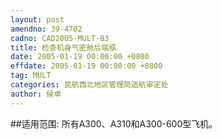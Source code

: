 ```yaml
---
layout: post
amendno: 39-4702
cadno: CAD2005-MULT-03
title: 检查机身气密舱后端框
date: 2005-01-19 00:00:00 +0800
effdate: 2005-01-19 00:00:00 +0800
tag: MULT
categories: 民航西北地区管理局适航审定处
author: 侯卓
---
```


##适用范围:
所有A300、A310和A300-600型飞机。

